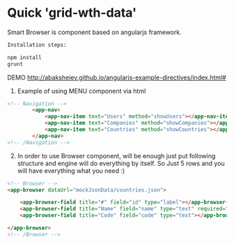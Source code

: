 # Quick 'grid-wth-data'

Smart Browser is component based on angularjs framework. 

```html
Installation steps:

npm install
grunt

```

DEMO http://abaksheiev.github.io/angularjs-example-directives/index.html#


1. Example of using MENU component via html 
```html
<!-- Navigation -->
        <app-nav>
            <app-nav-item text="Users" method="showUsers"></app-nav-item>
            <app-nav-item text="Companies" method="showCompanies"></app-nav-item>
            <app-nav-item text="Countries" method="showCountries"></app-nav-item>
        </app-nav>
<!-- /Navigation -->
```
2. In order to use Browser component, will be enough just put following structure and engine will do everything by itself.
So Just 5 rows and you will have everything what you need :)
```html
<!-- Browser -->
<app-browser dataUrl="mockJsonData/countries.json">

    <app-browser-field title="#" field="id" type="label"></app-browser-field>
    <app-browser-field title="Name" field="name" type="text" required="true"></app-browser-field>
    <app-browser-field title="Code" field="code" type="text"></app-browser-field>

</app-browser>
<!-- /Browser -->
```
